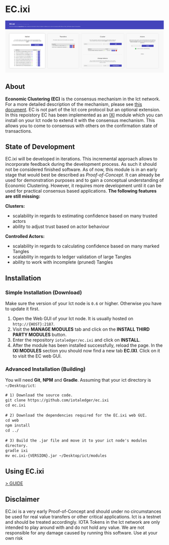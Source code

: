# EC.ixi

<img src="https://raw.githubusercontent.com/iotaledger/ec.ixi/master/docs/assets/gui.png" />

## About

**Economic Clustering (EC)** is the consensus mechanism in the Ict network. For a more detailed description of the
mechanism, please see [this document](https://github.com/iotaledger/ec.ixi/blob/master/docs/EC.md). EC is not part of
the Ict core protocol but an optional extension. In this repoistory EC has been implemented as an [IXI](https://github.com/iotaledger/ixi)
module which you can install on your Ict node to extend it with the consensus mechanism. This allows you to come to
consensus with others on the confirmation state of transactions.

## State of Development

EC.ixi will be developed in iterations. This incremental approach allows to incorporate feedback during the development process. As such it should not be considered finished software. As of now, this module is in an early stage that would best be described as *Proof-of-Concept*. It can already be used for demonstration purposes and to gain a conceptual understanding of Economic Clustering. However, it requires more development until it can be used for practical consensus based applications. **The following features are still missing:**

**Clusters:**
* scalability in regards to estimating confidence based on many trusted actors
* ability to adjust trust based on actor behaviour

**Controlled Actors:**
* scalability in regards to calculating confidence based on many marked Tangles
* scalability in regards to ledger validation of large Tangles
* ability to work with incomplete (pruned) Tangles

## Installation

### Simple Installation (Download)

Make sure the version of your Ict node is `0.6` or higher. Otherwise you have to update it first.

1) Open the Web GUI of your Ict node. It is usually hosted on `http://{HOST}:2187`.
2) Visit the **MANAGE MODULES** tab and click on the **INSTALL THIRD PARTY MODULES** button.
3) Enter the repository `iotaledger/ec.ixi` and click on **INSTALL**.
4) After the module has been installed successfully, reload the page. In the **IXI MODULES** section you should now
find a new tab **EC.IXI**. Click on it to visit the EC web GUI.

### Advanced Installation (Building)

You will need **Git**, **NPM** and **Gradle**. Assuming that your ict directory is `~/Desktop/ict`:

```shell
# 1) Download the source code.
git clone https://github.com/iotaledger/ec.ixi
cd ec.ixi

# 2) Download the dependencies required for the EC.ixi web GUI.
cd web
npm install
cd ../

# 3) Build the .jar file and move it to your ict node's modules directory.
gradle ixi
mv ec.ixi-{VERSION}.jar ~/Desktop/ict/modules
```

## Using EC.ixi

[> GUIDE](https://github.com/iotaledger/ec.ixi/tree/master/docs/USING.md)

## Disclaimer

EC.ixi is a very early Proof-of-Concept and should under no circumstances be used for real value transfers or other
critical applications. Ict is a testnet and should be treated accordingly. IOTA Tokens in the Ict network are only
intended to play around with and do not hold any value. We are not responsible for any damage caused by running this
software. Use at your own risk
